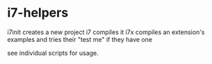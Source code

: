 # i7-helpers

i7init creates a new project
i7 compiles it
i7x compiles an extension's examples and tries their "test me" if they have one

see individual scripts for usage.
